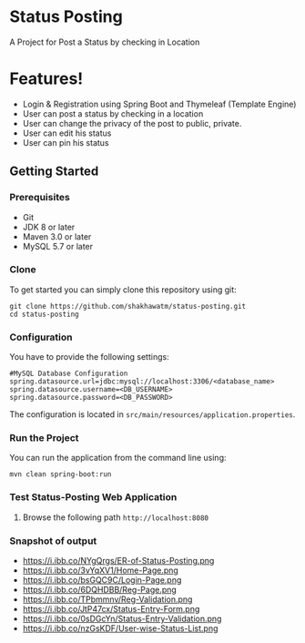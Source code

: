 # Status Posting
A Project for Post a Status by checking in Location
# Features!
- Login & Registration using Spring Boot and Thymeleaf (Template Engine)
- User can post a status by checking in a location
- User can change the privacy of the post to public, private. 
- User can edit his status
- User can pin his status

## Getting Started
### Prerequisites
* Git
* JDK 8 or later
* Maven 3.0 or later
* MySQL 5.7 or later

### Clone
To get started you can simply clone this repository using git:
```
git clone https://github.com/shakhawatm/status-posting.git
cd status-posting
```

### Configuration
You have to provide the following settings:
```
#MySQL Database Configuration
spring.datasource.url=jdbc:mysql://localhost:3306/<database_name>
spring.datasource.username=<DB_USERNAME>
spring.datasource.password=<DB_PASSWORD>
```

The configuration is located in `src/main/resources/application.properties`.

### Run the Project
You can run the application from the command line using:
```
mvn clean spring-boot:run
```

### Test Status-Posting Web Application
1. Browse the following path `http://localhost:8080`

### Snapshot of output
- https://i.ibb.co/NYgQrgs/ER-of-Status-Posting.png
- https://i.ibb.co/3vYqXV1/Home-Page.png
- https://i.ibb.co/bsGQC9C/Login-Page.png
- https://i.ibb.co/6DQHDBB/Reg-Page.png
- https://i.ibb.co/TPbmmnv/Reg-Validation.png
- https://i.ibb.co/JtP47cx/Status-Entry-Form.png
- https://i.ibb.co/0sDGcYn/Status-Entry-Validation.png
- https://i.ibb.co/nzGsKDF/User-wise-Status-List.png
